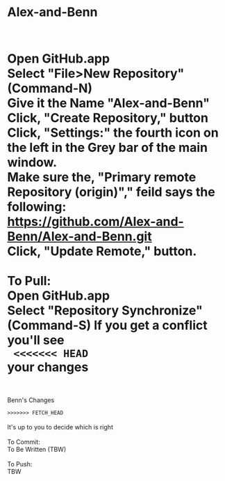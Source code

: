 Alex-and-Benn
=============
<br>Open GitHub.app
<br>Select "File>New Repository" (Command-N)
<br>Give it the Name "Alex-and-Benn"
<br>Click, "Create Repository," button
<br>Click, "Settings:" the fourth icon on the left in the Grey bar of the main window.
<br>Make sure the, "Primary remote Repository (origin)"," feild says the following:
<br>    https://github.com/Alex-and-Benn/Alex-and-Benn.git
<br>Click, "Update Remote," button.
<br>
<br>To Pull:
<br>Open GitHub.app
<br>Select "Repository Synchronize" (Command-S)
If you get a conflict you'll see 
<br><code>
<<<<<<< HEAD 
</code>
<br>your changes
<br><code>
=====
</code>
<br>Benn's Changes
<br><code>
>>>>>>> FETCH_HEAD
</code>
<br>It's up to you to decide which is right
<br>
<br>To Commit:
<br>To Be Written (TBW)
<br>
<br>To Push:
<br>TBW
